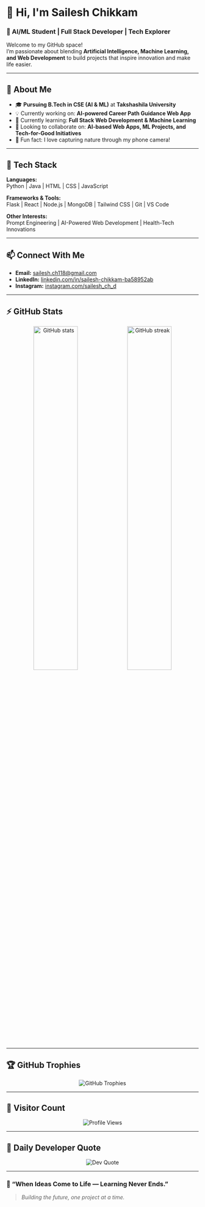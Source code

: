 # 👋 Hi, I'm Sailesh Chikkam  

### 🎯 AI/ML Student | Full Stack Developer | Tech Explorer  

Welcome to my GitHub space!  
I’m passionate about blending **Artificial Intelligence, Machine Learning, and Web Development** to build projects that inspire innovation and make life easier.  

---

## 🚀 About Me  

- 🎓 **Pursuing B.Tech in CSE (AI & ML)** at **Takshashila University**  
- 💡 Currently working on: **AI-powered Career Path Guidance Web App**  
- 🌱 Currently learning: **Full Stack Web Development & Machine Learning**  
- 🤝 Looking to collaborate on: **AI-based Web Apps, ML Projects, and Tech-for-Good Initiatives**  
- 📸 Fun fact: I love capturing nature through my phone camera!  

---

## 🧰 Tech Stack  

**Languages:**  
Python | Java | HTML | CSS | JavaScript  

**Frameworks & Tools:**  
Flask | React | Node.js | MongoDB | Tailwind CSS | Git | VS Code  

**Other Interests:**  
Prompt Engineering | AI-Powered Web Development | Health-Tech Innovations  

---

## 📫 Connect With Me  

- **Email:** [sailesh.ch118@gmail.com](mailto:sailesh.ch118@gmail.com)  
- **LinkedIn:** [linkedin.com/in/sailesh-chikkam-ba58952ab](https://www.linkedin.com/in/sailesh-chikkam-ba58952ab/)  
- **Instagram:** [instagram.com/sailesh_ch_d](https://www.instagram.com/sailesh_ch_d/)  

---

## ⚡ GitHub Stats  

<p align="center">
  <img src="https://github-readme-stats.vercel.app/api?username=SaileshChikkam&show_icons=true&theme=radical" alt="GitHub stats" width="48%" />
  <img src="https://github-readme-streak-stats.herokuapp.com/?user=SaileshChikkam&theme=radical" alt="GitHub streak" width="48%" />
</p>

---

## 🏆 GitHub Trophies  

<p align="center">
  <img src="https://github-profile-trophy.vercel.app/?username=SaileshChikkam&theme=onedark&row=1&column=6" alt="GitHub Trophies" />
</p>

---

## 👀 Visitor Count  

<p align="center">
  <img src="https://komarev.com/ghpvc/?username=SaileshChikkam&color=blue&style=flat-square" alt="Profile Views" />
</p>

---

## 💬 Daily Developer Quote  

<p align="center">
  <img src="https://quotes-github-readme.vercel.app/api?type=horizontal&theme=dark" alt="Dev Quote" />
</p>

---

### 🌟 “When Ideas Come to Life — Learning Never Ends.”  
> *Building the future, one project at a time.*
